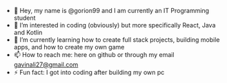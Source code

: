 - 👋 Hey, my name is @gorion99 and I am currently an IT Programming student
- 👀 I’m interested in coding (obviously) but more specifically React, Java and Kotlin
- 🌱 I’m currently learning how to create full stack projects, building mobile apps, and how to create my own game
- 📫 How to reach me: here on github or through my email gavinali27@gmail.com
- ⚡ Fun fact: I got into coding after building my own pc

<!---
gorion99/gorion99 is a ✨ special ✨ repository because its `README.md` (this file) appears on your GitHub profile.
You can click the Preview link to take a look at your changes.
--->
